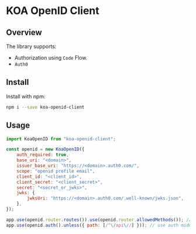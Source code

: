 # KOA OpenID Client

## Overview

The library supports:
- Authorization using `Code` Flow.
- `Auth0`



## Install

Install with npm:
```bash
npm i --save koa-openid-client
```

## Usage

```javascript
import KoaOpenID from "koa-openid-client";
```

```javascript
const openid = new KoaOpenID({
    auth_required: true,
    base_uri: "<domain>",
    issuer_base_uri: "https://<domain>.auth0.com/",
    scope: "openid profile email",
    client_id: "<client_id>",
    client_secret: "<client_secret>",
    secret: "<secret_or_jwks>",
    jwks: {
        jwksUri: "https://<domain>.auth0.com/.well-known/jwks.json",
    },
});
```

```javascript
app.use(openid.router.routes()).use(openid.router.allowedMethods()); // use auth routes
app.use(openid.auth().unless({ path: [/^\/api\//] })); // use auth middleware
```
